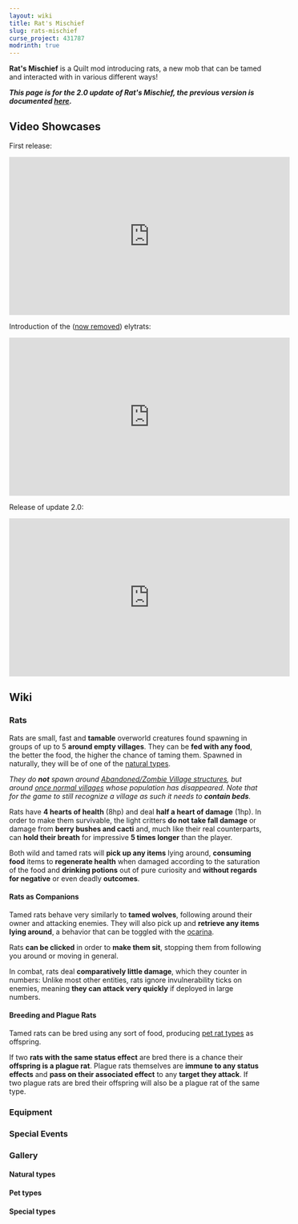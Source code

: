 ```yaml
---
layout: wiki
title: Rat's Mischief
slug: rats-mischief
curse_project: 431787
modrinth: true
---
```

<script async src="https://platform.twitter.com/widgets.js" charset="utf-8"></script>

**Rat's Mischief** is a Quilt mod introducing rats, a new mob that can be tamed and interacted with in various different ways!

***This page is for the 2.0 update of Rat's Mischief, the previous version is documented [here](/wiki/rats-mischief/pre-2.0).***

## Video Showcases

First release:
<div>
<iframe width="560" height="315" src="https://www.youtube-nocookie.com/embed/CVZfsPM8Mm4" title="YouTube video player" frameborder="0" allow="accelerometer; autoplay; clipboard-write; encrypted-media; gyroscope; picture-in-picture" allowfullscreen></iframe>
</div>

Introduction of the ([now removed](/wiki/rats-mischief/pre-2.0)) elytrats:

<div>
<iframe width="560" height="315" src="https://www.youtube-nocookie.com/embed/QNQkrJz0cnM" title="YouTube video player" frameborder="0" allow="accelerometer; autoplay; clipboard-write; encrypted-media; gyroscope; picture-in-picture" allowfullscreen></iframe>
</div>

Release of update 2.0:

<div>
<iframe width="560" height="315" src="https://www.youtube-nocookie.com/embed/O5e930bA4yg" title="YouTube video player" frameborder="0" allow="accelerometer; autoplay; clipboard-write; encrypted-media; gyroscope; picture-in-picture" allowfullscreen></iframe>
</div>

## Wiki

### Rats
Rats are small, fast and **tamable** overworld creatures found spawning in groups of up to 5 **around empty villages**.
They can be **fed with any food**, the better the food, the higher the chance of taming them.
Spawned in naturally, they will be of one of the [natural types](#Natural-types).

*They do **not** spawn around [Abandoned/Zombie Village structures](https://minecraft.wiki/w/Village#Abandoned_villages), but around [once normal villages](https://minecraft.wiki/w/Village) whose population has disappeared.
Note that for the game to still recognize a village as such it needs to **contain beds**.*

Rats have **4 hearts of health** (8hp) and deal **half a heart of damage** (1hp).
In order to make them survivable, the light critters **do not take fall damage** or damage from **berry bushes and cacti** and, much like their real counterparts, can **hold their breath** for impressive **5 times longer** than the player.

Both wild and tamed rats will **pick up any items** lying around,
**consuming food** items to **regenerate health** when damaged according to the saturation of the food
and **drinking potions** out of pure curiosity and **without regards for negative** or even deadly **outcomes**.

#### Rats as Companions
Tamed rats behave very similarly to **tamed wolves**, following around their owner and attacking enemies.
They will also pick up and **retrieve any items lying around**, a behavior that can be toggled with the [ocarina](#Ocarina).

Rats **can be clicked** in order to **make them sit**, stopping them from following you around or moving in general.

In combat, rats deal **comparatively little damage**, which they counter in numbers: Unlike most other entities, rats ignore invulnerability ticks on enemies, meaning **they can attack very quickly** if deployed in large numbers.

#### Breeding and Plague Rats
Tamed rats can be bred using any sort of food, producing [pet rat types](#Pet-types) as offspring.

If two **rats with the same status effect** are bred there is a chance their **offspring is a plague rat**.
Plague rats themselves are **immune to any status effects** and **pass on their associated effect** to any **target they attack**.
If two plague rats are bred their offspring will also be a plague rat of the same type.

### Equipment

### Special Events

### Gallery
#### Natural types
#### Pet types
#### Special types